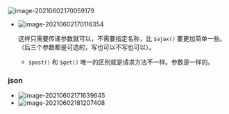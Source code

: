 ![image-20210602170059179](C:\Users\雨初\AppData\Roaming\Typora\typora-user-images\image-20210602170059179.png)

+ ![image-20210602170116354](C:\Users\雨初\AppData\Roaming\Typora\typora-user-images\image-20210602170116354.png)

  这样只需要传递参数就可以，不需要指定名称，比 `$ajax()` 要更加简单一些。（后三个参数都是可选的，写也可以不写也可以）。

  + `$post()` 和 `$get()` 唯一的区别就是请求方法不一样。参数是一样的。



### json

+ ![image-20210602171639645](C:\Users\雨初\AppData\Roaming\Typora\typora-user-images\image-20210602171639645.png)
+ ![image-20210602181207408](C:\Users\雨初\AppData\Roaming\Typora\typora-user-images\image-20210602181207408.png)